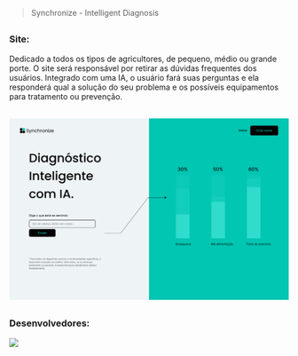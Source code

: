 > Synchronize - Intelligent Diagnosis

<div>

##

### Site:

Dedicado a todos os tipos de agricultores, de pequeno, médio ou grande porte. O site será responsável por retirar as dúvidas frequentes dos usuários.
Integrado com uma IA, o usuário fará suas perguntas e ela responderá qual a solução do seu problema e os possíveis equipamentos para tratamento ou prevenção.

<br>

<img src="https://github.com/estherferreira/PI-4-PUC-CAMPINAS-SYNCHRONIZE/blob/f74f6aa30948729077140b00794ac367e338c9c8/frontend/assets/Hero.png"/>

##

### Desenvolvedores:

   <a href="https://github.com/EhoTavas/CropTalk/graphs/contributors">
  <img src="https://contrib.rocks/image?repo=EhoTavas/CropTalk" />
</a><br>
</div>
